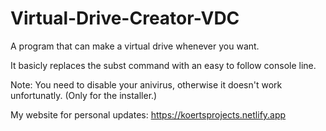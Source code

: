 # Virtual-Drive-Creator-VDC
A program that can make a virtual drive whenever you want.

It basicly replaces the subst command with an easy to follow console line.

Note:
You need to disable your anivirus, otherwise it doesn't work unfortunatly.
(Only for the installer.)


My website for personal updates: https://koertsprojects.netlify.app
